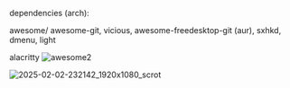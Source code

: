 dependencies (arch):

awesome/ awesome-git, vicious, awesome-freedesktop-git (aur), sxhkd, dmenu, light

alacritty
![awesome2](https://github.com/user-attachments/assets/6752b7ff-605a-47b4-a95d-71b3dcd694f2)

![2025-02-02-232142_1920x1080_scrot](https://github.com/user-attachments/assets/72a274d5-6fce-4da5-aa85-932ba400092d)

